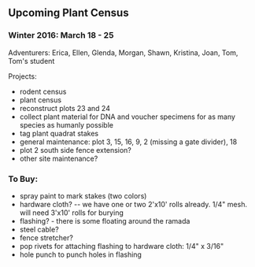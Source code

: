 ## Upcoming Plant Census
 
### Winter 2016: March 18 - 25

Adventurers: Erica, Ellen, Glenda, Morgan, Shawn, Kristina, Joan, Tom, Tom's student

Projects:
* rodent census
* plant census
* reconstruct plots 23 and 24  
* collect plant material for DNA and voucher specimens for as many species as humanly possible
* tag plant quadrat stakes
* general maintenance: plot 3, 15, 16, 9, 2 (missing a gate divider), 18
* plot 2 south side fence extension?
* other site maintenance?

### To Buy: 
* spray paint to mark stakes (two colors)
* hardware cloth?  -- we have one or two 2'x10' rolls already. 1/4" mesh. will need 3'x10' rolls for burying 
* flashing? - there is some floating around the ramada
* steel cable?
* fence stretcher?
* pop rivets for attaching flashing to hardware cloth: 1/4" x 3/16"
* hole punch to punch holes in flashing


 